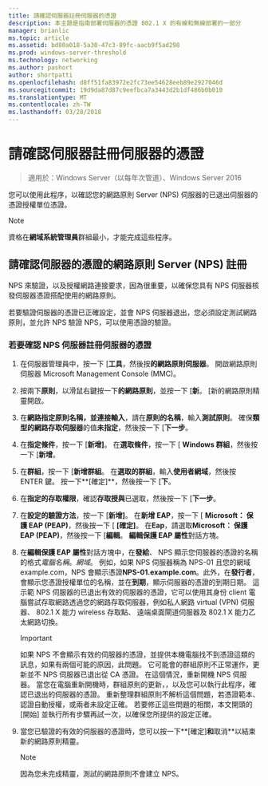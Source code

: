 ```yaml
---
title: 請確認伺服器註冊伺服器的憑證
description: 本主題是指南部署伺服器的憑證 802.1 X 的有線和無線部署的一部分
manager: brianlic
ms.topic: article
ms.assetid: bd80a018-5a30-47c3-89fc-aacb9f5ad298
ms.prod: windows-server-threshold
ms.technology: networking
ms.author: pashort
author: shortpatti
ms.openlocfilehash: d8ff51fa83972e2fc73ee54628eeb89e2927046d
ms.sourcegitcommit: 19d9da87d87c9eefbca7a3443d2b1df486b0b010
ms.translationtype: MT
ms.contentlocale: zh-TW
ms.lasthandoff: 03/28/2018
---
```

# <a name="verify-server-enrollment-of-a-server-certificate"></a>請確認伺服器註冊伺服器的憑證

>適用於：Windows Server（以每年次管道）、Windows Server 2016

您可以使用此程序，以確認您的網路原則 Server (NPS) 伺服器的已退出伺服器的憑證授權單位憑證。   
  
>[!NOTE]  
>資格在**網域系統管理員**群組最小，才能完成這些程序。  
  
## <a name="verify-network-policy-server-nps-enrollment-of-a-server-certificate"></a>請確認伺服器的憑證的網路原則 Server (NPS) 註冊  
  
NPS 來驗證，以及授權網路連接要求，因為很重要，以確保您具有 NPS 伺服器核發伺服器憑證搭配使用的網路原則。  
  
若要驗證伺服器的憑證已正確設定，並會 NPS 伺服器退出，您必須設定測試網路原則，並允許 NPS 驗證 NPS，可以使用憑證的驗證。  
  
### <a name="to-verify-nps-server-enrollment-of-a-server-certificate"></a>若要確認 NPS 伺服器註冊伺服器的憑證  
  
1.  在伺服器管理員中，按一下 [**工具**，然後按**的網路原則伺服器**。 開啟網路原則伺服器 Microsoft Management Console (MMC)。  
  
2.  按兩下**原則**，以滑鼠右鍵按一下**的網路原則**，並按一下 [**新**。 [新的網路原則精靈開啟。  
  
3.  在**網路指定原則名稱，並連接輸入**，請在**原則的名稱**，輸入**測試原則**。 確保**類型的網路存取伺服器**的值**未指定**，然後按一下 [**下一步**。  
  
4.  在**指定條件**，按一下 [**新增]**。 在**選取條件**，按一下 [ **Windows 群組**，然後按一下 [**新增**。  
  
5.  在**群組**，按一下 [**新增群組**。 在**選取的群組**，輸入**使用者網域**，然後按 ENTER 鍵。 按一下**[確定]**，然後按一下 [**下**。  
  
6.  在**指定的存取權限**，確認**存取授與**已選取，然後按一下 [**下一步**。  
  
7.  在**設定的驗證方法**，按一下 [**新增]**。 在**新增 EAP**，按一下 [ **Microsoft： 保護 EAP (PEAP)**，然後按一下 [ **[確定]**。 在**Eap**，請選取**Microsoft： 保護 EAP (PEAP)**，然後按一下 [**編輯**。 **編輯保護 EAP 屬性**對話方塊。  
  
8.  在**編輯保護 EAP 屬性**對話方塊中，在**發給**、 NPS 顯示您伺服器的憑證的名稱的格式*電腦名稱*。*網域*。 例如，如果 NPS 伺服器稱為 NPS-01 且您的網域 example.com，NPS 會顯示憑證**NPS-01.example.com**。此外，在**發行者**，會顯示您憑證授權單位的名稱，並在**到期**，顯示伺服器的憑證的到期日期。 這示範 NPS 伺服器的已退出有效的伺服器的憑證，它可以使用其身份 client 電腦嘗試存取網路透過您的網路存取伺服器，例如私人網路 virtual (VPN) 伺服器、 802.1 X 能力 wireless 存取點、 遠端桌面閘道伺服器及 802.1 X 能力乙太網路切換。  
  
    > [!IMPORTANT]  
    > 如果 NPS 不會顯示有效的伺服器的憑證，並提供本機電腦找不到憑證這類的訊息，如果有兩個可能的原因，此問題。 它可能會的群組原則不正常運作，更新並不 NPS 伺服器已退出從 CA 憑證。 在這個情況，重新開機 NPS 伺服器。 當您在電腦重新開機時，群組原則的更新，，以及您可以執行此程序，確認已退出的伺服器的憑證。 重新整理群組原則不解析這個問題，若憑證範本、 認證自動授權，或兩者未設定正確。 若要修正這些問題的相關，本文開頭的 [開始] 並執行所有步驟再試一次，以確保您所提供的設定正確。  
  
9. 當您已驗證的有效的伺服器的憑證時，您可以按一下**[確定]**和**取消**以結束新的網路原則精靈。  
  
    > [!NOTE]  
    > 因為您未完成精靈，測試的網路原則不會建立 NPS。  
  



